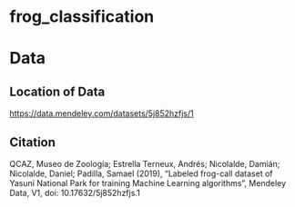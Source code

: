 # frog_classification

# Data

## Location of Data
https://data.mendeley.com/datasets/5j852hzfjs/1

## Citation
QCAZ, Museo de Zoología; Estrella Terneux, Andrés; Nicolalde, Damián; Nicolalde, Daniel; Padilla, Samael (2019), “Labeled frog-call dataset of Yasuní National Park for training Machine Learning algorithms”, Mendeley Data, V1, doi: 10.17632/5j852hzfjs.1
